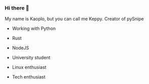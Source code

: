 ### Hi there 👋


My name is Kaoplo, but you can call me Keppy.
Creator of pySnipe

- Working with Python
- Rust
- NodeJS

- University student
- Linux enthusiast
- Tech enthusiast
